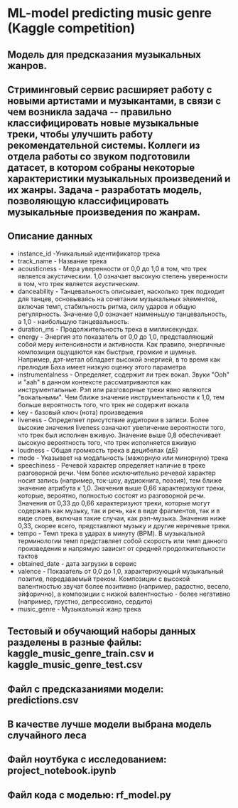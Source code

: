 # ML-model predicting music genre (Kaggle competition)
## Модель для предсказания музыкальных жанров.
## Стриминговый сервис расширяет работу с новыми артистами и музыкантами, в связи с чем возникла задача -- правильно классифицировать новые музыкальные треки, чтобы улучшить работу рекомендательной системы. Коллеги из отдела работы со звуком подготовили датасет, в котором собраны некоторые характеристики музыкальных произведений и их жанры. Задача - разработать модель, позволяющую классифицировать музыкальные произведения по жанрам.
## Описание данных
- instance_id -Уникальный идентификатор трека
- track_name - Название трека
- acousticness - Мера уверенности от 0,0 до 1,0 в том, что трек является акустическим. 1,0 означает высокую степень уверенности в том, что трек является акустическим.
- danceability - Танцевальность описывает, насколько трек подходит для танцев, основываясь на сочетании музыкальных элементов, включая темп, стабильность ритма, силу ударов и общую регулярность. Значение 0,0 означает наименьшую танцевальность, а 1,0 - наибольшую танцевальность.
- duration_ms - Продолжительность трека в миллисекундах.
- energy - Энергия это показатель от 0,0 до 1,0, представляющий собой меру интенсивности и активности. Как правило, энергичные композиции ощущаются как быстрые, громкие и шумные. Например, дэт-метал обладает высокой энергией, в то время как прелюдия Баха имеет низкую оценку этого параметра
- instrumentalness - Определяет, содержит ли трек вокал. Звуки "Ooh" и "aah" в данном контексте рассматриваются как инструментальные. Рэп или разговорные треки явно являются "вокальными". Чем ближе значение инструментальности к 1,0, тем больше вероятность того, что трек не содержит вокала
- key - базовый ключ (нота) произведения
- liveness - Определяет присутствие аудитории в записи. Более высокие значения liveness означают увеличение вероятности того, что трек был исполнен вживую. Значение выше 0,8 обеспечивает высокую вероятность того, что трек исполняется вживую
- loudness - Общая громкость трека в децибелах (дБ)
- mode - Указывает на модальность (мажорную или минорную) трека
- speechiness - Речевой характер определяет наличие в треке разговорной речи. Чем более исключительно речевой характер носит запись (например, ток-шоу, аудиокнига, поэзия), тем ближе значение атрибута к 1,0. Значения выше 0,66 характеризуют треки, которые, вероятно, полностью состоят из разговорной речи. Значения от 0,33 до 0,66 характеризуют треки, которые могут содержать как музыку, так и речь, как в виде фрагментов, так и в виде слоев, включая такие случаи, как рэп-музыка. Значения ниже 0,33, скорее всего, представляют музыку и другие неречевые треки.
- tempo - Темп трека в ударах в минуту (BPM). В музыкальной терминологии темп представляет собой скорость или темп данного произведения и напрямую зависит от средней продолжительности тактов
- obtained_date - дата загрузки в сервис
- valence - Показатель от 0,0 до 1,0, характеризующий музыкальный позитив, передаваемый треком. Композиции с высокой валентностью звучат более позитивно (например, радостно, весело, эйфорично), а композиции с низкой валентностью - более негативно (например, грустно, депрессивно, сердито)
- music_genre - Музыкальный жанр трека
## Тестовый и обучающий наборы данных разделены в разные файлы: kaggle_music_genre_train.csv и kaggle_music_genre_test.csv
## Файл с предсказаниями модели: predictions.csv
## В качестве лучше модели выбрана модель случайного леса
## Файл ноутбука с исследованием: project_notebook.ipynb
## Файл кода с моделью: rf_model.py
